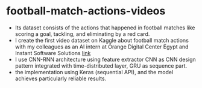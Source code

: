 # football-match-actions-videos
- Its dataset consists of the actions that happened in football matches like scoring a goal, tackling, and eliminating by a red card.
- I create the first video dataset on Kaggle about football match actions with my colleagues as an AI intern at Orange Digital Center Egypt and Instant Software Solutions [link](https://www.kaggle.com/datasets/itarek898/football-match-actions-video-dataset)
- I use CNN-RNN architecture using feature  extractor CNN as CNN design pattern integrated with time-distributed layer, GRU as sequence part.
- the implementation using Keras (sequential API), and the model achieves particularly reliable results.
